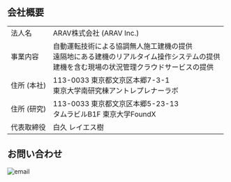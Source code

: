 ## 会社概要

| | |
|:---|:---|
|法人名|ARAV株式会社 (ARAV Inc.)|
|事業内容|自動運転技術による協調無人施工建機の提供<br>遠隔地にある建機のリアルタイム操作システムの提供<br>建機を含む現場の状況管理クラウドサービスの提供|
|住所 (本社)|113-0033 東京都文京区本郷7-3-1<br>東京大学南研究棟アントレプレナーラボ|
|住所 (研究)|113-0033 東京都文京区本郷5-23-13<br>タムラビルB1F 東京大学FoundX|
|代表取締役|白久 レイエス樹|

## お問い合わせ

![email](https://user-images.githubusercontent.com/36523448/78233622-fc3cf000-7510-11ea-8f99-4c2b9952082d.png)

